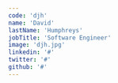 ```yaml
---
code: 'djh'
name: 'David'
lastName: 'Humphreys'
jobTitle: 'Software Engineer'
image: 'djh.jpg'
linkedin: '#'
twitter: '#'
github: '#'
---
```

